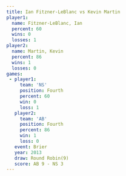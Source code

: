 ```yaml
---
title: Ian Fitzner-LeBlanc vs Kevin Martin
player1:                    
  name: Fitzner-LeBlanc, Ian
  percent: 60               
  wins: 0                   
  losses: 1                 
player2:                    
  name: Martin, Kevin       
  percent: 86               
  wins: 1                   
  losses: 0                 
games:
 - player1:          
     team: 'NS'      
     position: Fourth
     percent: 60     
     win: 0          
     loss: 1         
   player2:          
     team: 'AB'      
     position: Fourth
     percent: 86     
     win: 1          
     loss: 0         
   event: Brier        
   year: 2013          
   draw: Round Robin(9)
   score: AB 9 - NS 3  
---
```

